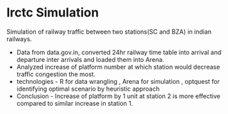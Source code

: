 # Irctc Simulation
Simulation of railway traffic between two stations(SC and BZA) in indian railways. 
- Data from data.gov.in, converted 24hr railway time table into arrival and departure inter arrivals and loaded them into Arena. 
- Analyzed increase of platform number at which station would decrease traffic congestion the most. 
- technologies - R for data wrangling , Arena for simulation , optquest for identifying optimal scenario by heuristic approach
- Conclusion - Increase of platform by 1 unit at station 2 is more effective compared to similar increase in station 1.

